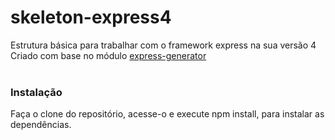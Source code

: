 skeleton-express4
=================

Estrutura básica para trabalhar com o framework express na sua versão 4
<br>
Criado com base no módulo <a href="https://www.npmjs.org/package/express-generator">express-generator</a>
<br>
<br>
<h3>Instalação</h3>
<p>Faça o clone do repositório, acesse-o e execute npm install, para instalar as dependências.</p>
